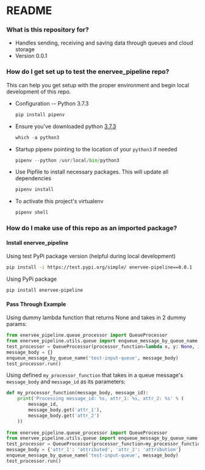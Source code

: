 # README

### What is this repository for?
* Handles sending, receiving and saving data through queues and cloud storage
* Version 0.0.1

### How do I get set up to test the enervee_pipeline repo?
This can help you get setup with the proper environment and begin local development of this repo.

* Configuration -- Python 3.7.3
    ```python
    pip install pipenv
    ```

* Ensure you've downloaded python [3.7.3](https://www.python.org/downloads/release/python-373/)
    ```python
    which -a python3
    ```

* Startup pipenv pointing to the location of your `python3` if needed
    ```python
    pipenv --python /usr/local/bin/python3
    ```

* Use Pipfile to install necessary packages. This will update all dependencies
    ```python
    pipenv install
    ```

* To activate this project's virtualenv
    ```python
    pipenv shell
    ```


### How do I make use of this repo as an imported package?

#### Install enervee_pipeline

Using test PyPi package version (helpful during local development)
```bash
pip install -i https://test.pypi.org/simple/ enervee-pipeline==0.0.1
```

Using PyPi package
```bash
pip install enervee-pipeline
```


#### Pass Through Example
Using dummy lambda function that returns None and takes in 2 dummy params:
```python
from enervee_pipeline.queue_processor import QueueProcessor
from enervee_pipeline.utils.queue import enqueue_message_by_queue_name
test_processor = QueueProcessor(processor_function=lambda x, y: None, input_queue_names=['test-input-queue'], should_delete_message=True)
message_body = {}
enqueue_message_by_queue_name('test-input-queue', message_body)
test_processor.run()
```

Using defined `my_processor_function` that takes in a queue message's `message_body` and `message_id` as its parameters:

```python
def my_processor_function(message_body, message_id):
    print('Processing message_id: %s, attr_1: %s, attr_2: %s' % (
        message_id,
        message_body.get('attr_1'),
        message_body.get('attr_2')
    ))
    
from enervee_pipeline.queue_processor import QueueProcessor
from enervee_pipeline.utils.queue import enqueue_message_by_queue_name
test_processor = QueueProcessor(processor_function=my_processor_function, input_queue_names=['test-input-queue'], should_delete_message=True)
message_body = {'attr_1': 'attributed', 'attr_2': 'attribution'}
enqueue_message_by_queue_name('test-input-queue', message_body)
test_processor.run()
```

